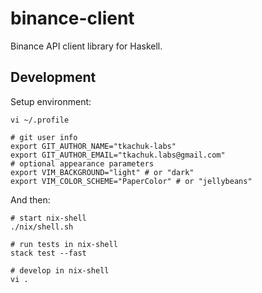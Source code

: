 # binance-client

Binance API client library for Haskell.

## Development

Setup environment:

```shell
vi ~/.profile

# git user info
export GIT_AUTHOR_NAME="tkachuk-labs"
export GIT_AUTHOR_EMAIL="tkachuk.labs@gmail.com"
# optional appearance parameters
export VIM_BACKGROUND="light" # or "dark"
export VIM_COLOR_SCHEME="PaperColor" # or "jellybeans"
```

And then:

```shell
# start nix-shell
./nix/shell.sh

# run tests in nix-shell
stack test --fast

# develop in nix-shell
vi .
```

